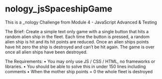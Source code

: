 # nology_jsSpaceshipGame

This is a _nology Challenge from Module 4 - JavaScript Advanced & Testing

The Brief:
Create a simple text only game with a single button that hits a random alien ship in the fleet. Each time the button is pressed, a random alien ship is hit and its hit points are reduced. Once an alien ships points have hit zero the ship is destroyed and can’t be hit again. The game is over once all alien ships have been destroyed.

The Requirements:
• You may only use JS / CSS / HTML, no frameworks or libraries.
• You should be able to solve this in under 150 lines including comments
• When the mother ship points = 0 the whole fleet is destroyed
